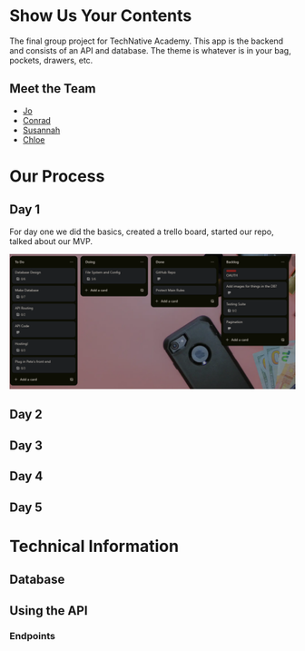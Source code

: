 # Show Us Your Contents

The final group project for TechNative Academy. This app is the backend and consists of an API and database. The theme is whatever is in your bag, pockets, drawers, etc.

## Meet the Team

- [Jo](https://github.com/Jo-Pickering)
- [Conrad](https://github.com/cnrdgrgry)
- [Susannah](https://github.com/sfbennett)
- [Chloe](https://github.com/ChloeSAPage)

# Our Process

## Day 1

For day one we did the basics, created a trello board, started our repo, talked about our MVP.

![trello](resources/image.png)

## Day 2

## Day 3

## Day 4

## Day 5

# Technical Information

## Database

## Using the API

### Endpoints